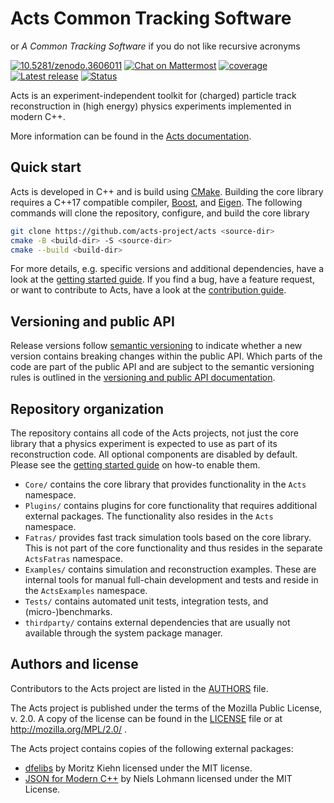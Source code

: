 # Acts Common Tracking Software

or *A Common Tracking Software* if you do not like recursive acronyms

[![10.5281/zenodo.3606011](https://badgen.net/badge/DOI/10.5281%2Fzenodo.3606011/blue)](https://doi.org/10.5281/zenodo.3606011)
[![Chat on Mattermost](https://badgen.net/badge/chat/on%20mattermost/cyan)](https://mattermost.web.cern.ch/acts/)
[![coverage](https://badgen.net/codecov/c/github/acts-project/acts/master)](https://codecov.io/gh/acts-project/acts/branch/master)
[![Latest release](https://badgen.net/github/release/acts-project/acts)](https://github.com/acts-project/acts/releases)
[![Status](https://badgen.net/github/status/acts-project/acts)](https://github.com/acts-project/acts/actions)

Acts is an experiment-independent toolkit for (charged) particle track
reconstruction in (high energy) physics experiments implemented in modern C++.

More information can be found in the [Acts documentation](https://acts.readthedocs.io/).

## Quick start

Acts is developed in C++ and is build using [CMake](https://cmake.org). Building
the core library requires a C++17 compatible compiler,
[Boost](http://boost.org), and [Eigen](http://eigen.tuxfamily.org). The
following commands will clone the repository, configure, and build the core
library

```sh
git clone https://github.com/acts-project/acts <source-dir>
cmake -B <build-dir> -S <source-dir>
cmake --build <build-dir>
```

For more details, e.g. specific versions and additional dependencies, have a
look at the [getting started guide](docs/getting_started.md). If you find a bug,
have a feature request, or want to contribute to Acts, have a look at the
[contribution guide](CONTRIBUTING.md).

## Versioning and public API

Release versions follow [semantic versioning](https://semver.org/spec/v2.0.0.html)
to indicate whether a new version contains breaking changes within the public API.
Which parts of the code are part of the public API and are subject to the
semantic versioning rules is outlined in the
[versioning and public API documentation](docs/versioning.rst).

## Repository organization

The repository contains all code of the Acts projects, not just the core library
that a physics experiment is expected to use as part of its reconstruction code.
All optional components are disabled by default. Please see the
[getting started guide](docs/getting_started.md) on how-to enable them.

-   `Core/` contains the core library that provides functionality in the `Acts`
    namespace.
-   `Plugins/` contains plugins for core functionality that requires
    additional external packages. The functionality also resides in the `Acts`
    namespace.
-   `Fatras/` provides fast track simulation tools based on the core
    library. This is not part of the core functionality and thus resides in the
    separate `ActsFatras` namespace.
-   `Examples/` contains simulation and reconstruction examples. These are
    internal tools for manual full-chain development and tests and reside in
    the `ActsExamples` namespace.
-   `Tests/` contains automated unit tests, integration tests, and
    (micro-)benchmarks.
-   `thirdparty/` contains external dependencies that are usually not available
    through the system package manager.

## Authors and license

Contributors to the Acts project are listed in the [AUTHORS](AUTHORS) file.

The Acts project is published under the terms of the Mozilla Public License, v. 2.0.
A copy of the license can be found in the [LICENSE](LICENSE) file or at
http://mozilla.org/MPL/2.0/ .

The Acts project contains copies of the following external packages:

-   [dfelibs](https://gitlab.cern.ch/msmk/dfelibs) by Moritz Kiehn
    licensed under the MIT license.
-   [JSON for Modern C++](https://github.com/nlohmann/json) by Niels Lohmann
    licensed under the MIT License.
